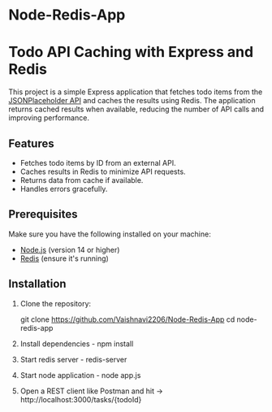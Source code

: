 # Node-Redis-App

# Todo API Caching with Express and Redis

This project is a simple Express application that fetches todo items from the [JSONPlaceholder API](https://jsonplaceholder.typicode.com) and caches the results using Redis. The application returns cached results when available, reducing the number of API calls and improving performance.

## Features

- Fetches todo items by ID from an external API.
- Caches results in Redis to minimize API requests.
- Returns data from cache if available.
- Handles errors gracefully.

## Prerequisites

Make sure you have the following installed on your machine:

- [Node.js](https://nodejs.org/en/) (version 14 or higher)
- [Redis](https://redis.io/) (ensure it's running)

## Installation

1. Clone the repository:

   git clone https://github.com/Vaishnavi2206/Node-Redis-App
   cd node-redis-app

2. Install dependencies - npm install

3. Start redis server - redis-server

4. Start node application - node app.js

5. Open a REST client like Postman and hit -> http://localhost:3000/tasks/{todoId}


